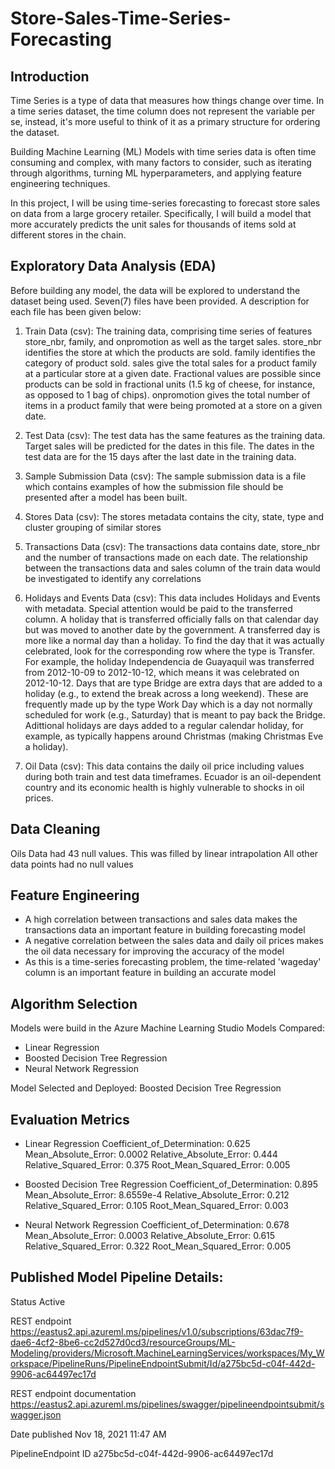 # Store-Sales-Time-Series-Forecasting

## Introduction
Time Series is a type of data that measures how things change over time. In a time series dataset, the time column does
not represent the variable per se, instead, it's more useful to think of it as a primary structure for ordering the dataset.

Building Machine Learning (ML) Models with time series data is often time consuming and complex, with many factors to 
consider, such as iterating through algorithms, turning ML hyperparameters, and applying feature engineering techniques.

In this project, I will be using time-series forecasting to forecast store sales on data from a large grocery retailer. 
Specifically, I will build a model that more accurately predicts the unit sales for thousands of items sold at different 
stores in the chain.


## Exploratory Data Analysis (EDA)
Before building any model, the data will be explored to understand the dataset being used.
Seven(7) files have been provided. A description for each file has been given below:

1. Train Data (csv):
The training data, comprising time series of features store_nbr, family, and onpromotion as well as the target sales.
store_nbr identifies the store at which the products are sold.
family identifies the category of product sold.
sales give the total sales for a product family at a particular store at a given date. Fractional values are 
possible since products can be sold in fractional units (1.5 kg of cheese, for instance, as opposed to 1 bag of chips).
onpromotion gives the total number of items in a product family that were being promoted at a store on a given date.

2. Test Data (csv):
The test data has the same features as the training data. Target sales will be predicted for the dates in this file.
The dates in the test data are for the 15 days after the last date in the training data.

3. Sample Submission Data (csv):
The sample submission data is a file which contains examples of how the submission file should be presented after a 
model has been built.

4. Stores Data (csv):
The stores metadata contains the city, state, type and cluster grouping of similar stores

5. Transactions Data (csv):
The transactions data contains date, store_nbr and the number of transactions made on each date. 
The relationship between the transactions data and sales column of the train data would be investigated to identify any 
correlations

6. Holidays and Events Data (csv):
This data includes Holidays and Events with metadata. Special attention would be paid to the transferred column. 
A holiday that is transferred officially falls on that calendar day but was moved to another date by the government. 
A transferred day is more like a normal day than a holiday. To find the day that it was actually celebrated, look for 
the corresponding row where the type is Transfer. For example, the holiday Independencia de Guayaquil was transferred 
from 2012-10-09 to 2012-10-12, which means it was celebrated on 2012-10-12. Days that are type Bridge are extra days 
that are added to a holiday (e.g., to extend the break across a long weekend). These are frequently made up by the type 
Work Day which is a day not normally scheduled for work (e.g., Saturday) that is meant to pay back the Bridge. 
Adittional holidays are days added to a regular calendar holiday, for example, as typically happens around Christmas 
(making Christmas Eve a holiday).

7. Oil Data (csv):
This data contains the daily oil price including values during both train and test data timeframes. 
Ecuador is an oil-dependent country and its economic health is highly vulnerable to shocks in oil prices.


## Data Cleaning
Oils Data had 43 null values. This was filled by linear intrapolation
All other data points had no null values


## Feature Engineering
* A high correlation between transactions and sales data makes the transactions data an important feature in building 
forecasting model
* A negative correlation between the sales data and daily oil prices makes the oil data necessary for improving the 
accuracy of the model
* As this is a time-series forecasting problem, the time-related 'wageday' column is an important feature in building 
an accurate model


## Algorithm Selection
Models were build in the Azure Machine Learning Studio
Models Compared:
* Linear Regression
* Boosted Decision Tree Regression
* Neural Network Regression


Model Selected and Deployed:
Boosted Decision Tree Regression


## Evaluation Metrics
* Linear Regression
Coefficient_of_Determination: 0.625
Mean_Absolute_Error: 0.0002
Relative_Absolute_Error: 0.444
Relative_Squared_Error: 0.375
Root_Mean_Squared_Error: 0.005

* Boosted Decision Tree Regression
Coefficient_of_Determination: 0.895
Mean_Absolute_Error: 8.6559e-4
Relative_Absolute_Error: 0.212
Relative_Squared_Error: 0.105
Root_Mean_Squared_Error: 0.003

* Neural Network Regression
Coefficient_of_Determination: 0.678
Mean_Absolute_Error: 0.0003
Relative_Absolute_Error: 0.615
Relative_Squared_Error: 0.322
Root_Mean_Squared_Error: 0.005




## Published Model Pipeline Details:
Status
Active

REST endpoint
https://eastus2.api.azureml.ms/pipelines/v1.0/subscriptions/63dac7f9-dae6-4cf2-8be6-cc2d527d0cd3/resourceGroups/ML-Modeling/providers/Microsoft.MachineLearningServices/workspaces/My_Workspace/PipelineRuns/PipelineEndpointSubmit/Id/a275bc5d-c04f-442d-9906-ac64497ec17d

REST endpoint documentation
https://eastus2.api.azureml.ms/pipelines/swagger/pipelineendpointsubmit/swagger.json


Date published
Nov 18, 2021 11:47 AM

PipelineEndpoint ID
a275bc5d-c04f-442d-9906-ac64497ec17d

